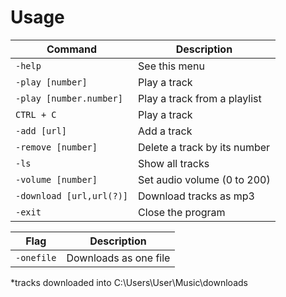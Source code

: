 # Usage
| Command                         | Description                                    |
|---------------------------------|------------------------------------------------|
| `-help`                         | See this menu                                  |
| `-play [number]`                | Play a track                                   |
| `-play [number.number]`         | Play a track from a playlist                   |
| `CTRL + C`                      | Play a track                                   |
| `-add [url]`                    | Add a track                                    |
| `-remove [number]`              | Delete a track by its number                   |
| `-ls`                           | Show all tracks                                |
| `-volume [number]`              | Set audio volume (0 to 200)                    |
| `-download [url,url(?)]`        | Download tracks as mp3                         |
| `-exit`                         | Close the program                              |


| Flag                            | Description                                    |
|---------------------------------|------------------------------------------------|
| `-onefile`                      | Downloads as one file                          |

*tracks downloaded into C:\Users\User\Music\downloads
